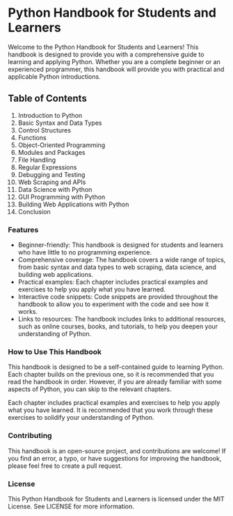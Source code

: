 # Python Handbook for Students and Learners

Welcome to the Python Handbook for Students and Learners! This handbook is designed to provide you with a comprehensive guide to learning and applying Python. Whether you are a complete beginner or an experienced programmer, this handbook will provide you with practical and applicable Python introductions.

## Table of Contents

1. Introduction to Python
2. Basic Syntax and Data Types
3. Control Structures
4. Functions
5. Object-Oriented Programming
6. Modules and Packages
7. File Handling
8. Regular Expressions
9. Debugging and Testing
10. Web Scraping and APIs
11. Data Science with Python
12. GUI Programming with Python
13. Building Web Applications with Python
14. Conclusion

### Features

* Beginner-friendly: This handbook is designed for students and learners who have little to no programming experience.
* Comprehensive coverage: The handbook covers a wide range of topics, from basic syntax and data types to web scraping, data science, and building web applications.
* Practical examples: Each chapter includes practical examples and exercises to help you apply what you have learned.
* Interactive code snippets: Code snippets are provided throughout the handbook to allow you to experiment with the code and see how it works.
* Links to resources: The handbook includes links to additional resources, such as online courses, books, and tutorials, to help you deepen your understanding of Python.

### How to Use This Handbook

This handbook is designed to be a self-contained guide to learning Python. Each chapter builds on the previous one, so it is recommended that you read the handbook in order. However, if you are already familiar with some aspects of Python, you can skip to the relevant chapters.

Each chapter includes practical examples and exercises to help you apply what you have learned. It is recommended that you work through these exercises to solidify your understanding of Python.

### Contributing

This handbook is an open-source project, and contributions are welcome! If you find an error, a typo, or have suggestions for improving the handbook, please feel free to create a pull request.

### License

This Python Handbook for Students and Learners is licensed under the MIT License. See LICENSE for more information.